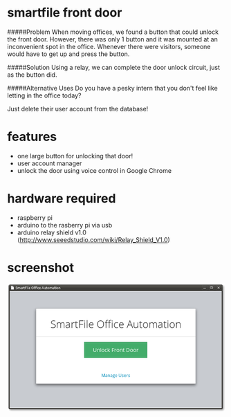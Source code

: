 smartfile front door
====================
#####Problem
When moving offices, we found a button that could unlock the front door. However, there was only 1 button and it was mounted at an inconvenient spot in the office. Whenever there were visitors, someone would have to get up and press the button.

#####Solution
Using a relay, we can complete the door unlock circuit, just as the button did.

#####Alternative Uses
Do you have a pesky intern that you don't feel like letting in the office today?

Just delete their user account from the database!


features
========
- one large button for unlocking that door!
- user account manager
- unlock the door using voice control in Google Chrome

hardware required
=================
- raspberry pi
- arduino to the rasberry pi via usb
- arduino relay shield v1.0 (http://www.seeedstudio.com/wiki/Relay_Shield_V1.0)

screenshot
==========
![Alt text](/misc/screenshot.png?raw=true "web ui")
